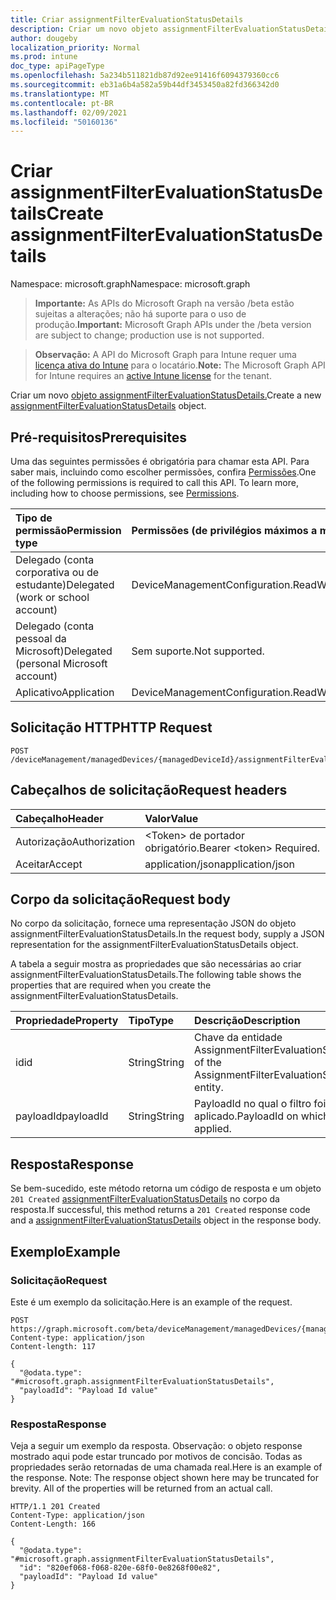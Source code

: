 ```yaml
---
title: Criar assignmentFilterEvaluationStatusDetails
description: Criar um novo objeto assignmentFilterEvaluationStatusDetails.
author: dougeby
localization_priority: Normal
ms.prod: intune
doc_type: apiPageType
ms.openlocfilehash: 5a234b511821db87d92ee91416f6094379360cc6
ms.sourcegitcommit: eb31a6b4a582a59b44df3453450a82fd366342d0
ms.translationtype: MT
ms.contentlocale: pt-BR
ms.lasthandoff: 02/09/2021
ms.locfileid: "50160136"
---
```

# <a name="create-assignmentfilterevaluationstatusdetails"></a><span data-ttu-id="ad67d-103">Criar assignmentFilterEvaluationStatusDetails</span><span class="sxs-lookup"><span data-stu-id="ad67d-103">Create assignmentFilterEvaluationStatusDetails</span></span>

<span data-ttu-id="ad67d-104">Namespace: microsoft.graph</span><span class="sxs-lookup"><span data-stu-id="ad67d-104">Namespace: microsoft.graph</span></span>

> <span data-ttu-id="ad67d-105">**Importante:** As APIs do Microsoft Graph na versão /beta estão sujeitas a alterações; não há suporte para o uso de produção.</span><span class="sxs-lookup"><span data-stu-id="ad67d-105">**Important:** Microsoft Graph APIs under the /beta version are subject to change; production use is not supported.</span></span>

> <span data-ttu-id="ad67d-106">**Observação:** A API do Microsoft Graph para Intune requer uma [licença ativa do Intune](https://go.microsoft.com/fwlink/?linkid=839381) para o locatário.</span><span class="sxs-lookup"><span data-stu-id="ad67d-106">**Note:** The Microsoft Graph API for Intune requires an [active Intune license](https://go.microsoft.com/fwlink/?linkid=839381) for the tenant.</span></span>

<span data-ttu-id="ad67d-107">Criar um novo [objeto assignmentFilterEvaluationStatusDetails.](../resources/intune-policyset-assignmentfilterevaluationstatusdetails.md)</span><span class="sxs-lookup"><span data-stu-id="ad67d-107">Create a new [assignmentFilterEvaluationStatusDetails](../resources/intune-policyset-assignmentfilterevaluationstatusdetails.md) object.</span></span>

## <a name="prerequisites"></a><span data-ttu-id="ad67d-108">Pré-requisitos</span><span class="sxs-lookup"><span data-stu-id="ad67d-108">Prerequisites</span></span>
<span data-ttu-id="ad67d-p101">Uma das seguintes permissões é obrigatória para chamar esta API. Para saber mais, incluindo como escolher permissões, confira [Permissões](/graph/permissions-reference).</span><span class="sxs-lookup"><span data-stu-id="ad67d-p101">One of the following permissions is required to call this API. To learn more, including how to choose permissions, see [Permissions](/graph/permissions-reference).</span></span>

|<span data-ttu-id="ad67d-111">Tipo de permissão</span><span class="sxs-lookup"><span data-stu-id="ad67d-111">Permission type</span></span>|<span data-ttu-id="ad67d-112">Permissões (de privilégios máximos a mínimos)</span><span class="sxs-lookup"><span data-stu-id="ad67d-112">Permissions (from most to least privileged)</span></span>|
|:---|:---|
|<span data-ttu-id="ad67d-113">Delegado (conta corporativa ou de estudante)</span><span class="sxs-lookup"><span data-stu-id="ad67d-113">Delegated (work or school account)</span></span>|<span data-ttu-id="ad67d-114">DeviceManagementConfiguration.ReadWrite.All</span><span class="sxs-lookup"><span data-stu-id="ad67d-114">DeviceManagementConfiguration.ReadWrite.All</span></span>|
|<span data-ttu-id="ad67d-115">Delegado (conta pessoal da Microsoft)</span><span class="sxs-lookup"><span data-stu-id="ad67d-115">Delegated (personal Microsoft account)</span></span>|<span data-ttu-id="ad67d-116">Sem suporte.</span><span class="sxs-lookup"><span data-stu-id="ad67d-116">Not supported.</span></span>|
|<span data-ttu-id="ad67d-117">Aplicativo</span><span class="sxs-lookup"><span data-stu-id="ad67d-117">Application</span></span>|<span data-ttu-id="ad67d-118">DeviceManagementConfiguration.ReadWrite.All</span><span class="sxs-lookup"><span data-stu-id="ad67d-118">DeviceManagementConfiguration.ReadWrite.All</span></span>|

## <a name="http-request"></a><span data-ttu-id="ad67d-119">Solicitação HTTP</span><span class="sxs-lookup"><span data-stu-id="ad67d-119">HTTP Request</span></span>
<!-- {
  "blockType": "ignored"
}
-->
``` http
POST /deviceManagement/managedDevices/{managedDeviceId}/assignmentFilterEvaluationStatusDetails
```

## <a name="request-headers"></a><span data-ttu-id="ad67d-120">Cabeçalhos de solicitação</span><span class="sxs-lookup"><span data-stu-id="ad67d-120">Request headers</span></span>
|<span data-ttu-id="ad67d-121">Cabeçalho</span><span class="sxs-lookup"><span data-stu-id="ad67d-121">Header</span></span>|<span data-ttu-id="ad67d-122">Valor</span><span class="sxs-lookup"><span data-stu-id="ad67d-122">Value</span></span>|
|:---|:---|
|<span data-ttu-id="ad67d-123">Autorização</span><span class="sxs-lookup"><span data-stu-id="ad67d-123">Authorization</span></span>|<span data-ttu-id="ad67d-124">&lt;Token&gt; de portador obrigatório.</span><span class="sxs-lookup"><span data-stu-id="ad67d-124">Bearer &lt;token&gt; Required.</span></span>|
|<span data-ttu-id="ad67d-125">Aceitar</span><span class="sxs-lookup"><span data-stu-id="ad67d-125">Accept</span></span>|<span data-ttu-id="ad67d-126">application/json</span><span class="sxs-lookup"><span data-stu-id="ad67d-126">application/json</span></span>|

## <a name="request-body"></a><span data-ttu-id="ad67d-127">Corpo da solicitação</span><span class="sxs-lookup"><span data-stu-id="ad67d-127">Request body</span></span>
<span data-ttu-id="ad67d-128">No corpo da solicitação, fornece uma representação JSON do objeto assignmentFilterEvaluationStatusDetails.</span><span class="sxs-lookup"><span data-stu-id="ad67d-128">In the request body, supply a JSON representation for the assignmentFilterEvaluationStatusDetails object.</span></span>

<span data-ttu-id="ad67d-129">A tabela a seguir mostra as propriedades que são necessárias ao criar assignmentFilterEvaluationStatusDetails.</span><span class="sxs-lookup"><span data-stu-id="ad67d-129">The following table shows the properties that are required when you create the assignmentFilterEvaluationStatusDetails.</span></span>

|<span data-ttu-id="ad67d-130">Propriedade</span><span class="sxs-lookup"><span data-stu-id="ad67d-130">Property</span></span>|<span data-ttu-id="ad67d-131">Tipo</span><span class="sxs-lookup"><span data-stu-id="ad67d-131">Type</span></span>|<span data-ttu-id="ad67d-132">Descrição</span><span class="sxs-lookup"><span data-stu-id="ad67d-132">Description</span></span>|
|:---|:---|:---|
|<span data-ttu-id="ad67d-133">id</span><span class="sxs-lookup"><span data-stu-id="ad67d-133">id</span></span>|<span data-ttu-id="ad67d-134">String</span><span class="sxs-lookup"><span data-stu-id="ad67d-134">String</span></span>|<span data-ttu-id="ad67d-135">Chave da entidade AssignmentFilterEvaluationStatusDetails.</span><span class="sxs-lookup"><span data-stu-id="ad67d-135">Key of the AssignmentFilterEvaluationStatusDetails entity.</span></span>|
|<span data-ttu-id="ad67d-136">payloadId</span><span class="sxs-lookup"><span data-stu-id="ad67d-136">payloadId</span></span>|<span data-ttu-id="ad67d-137">String</span><span class="sxs-lookup"><span data-stu-id="ad67d-137">String</span></span>|<span data-ttu-id="ad67d-138">PayloadId no qual o filtro foi aplicado.</span><span class="sxs-lookup"><span data-stu-id="ad67d-138">PayloadId on which filter has been applied.</span></span>|



## <a name="response"></a><span data-ttu-id="ad67d-139">Resposta</span><span class="sxs-lookup"><span data-stu-id="ad67d-139">Response</span></span>
<span data-ttu-id="ad67d-140">Se bem-sucedido, este método retorna um código de resposta e um objeto `201 Created` [assignmentFilterEvaluationStatusDetails](../resources/intune-policyset-assignmentfilterevaluationstatusdetails.md) no corpo da resposta.</span><span class="sxs-lookup"><span data-stu-id="ad67d-140">If successful, this method returns a `201 Created` response code and a [assignmentFilterEvaluationStatusDetails](../resources/intune-policyset-assignmentfilterevaluationstatusdetails.md) object in the response body.</span></span>

## <a name="example"></a><span data-ttu-id="ad67d-141">Exemplo</span><span class="sxs-lookup"><span data-stu-id="ad67d-141">Example</span></span>

### <a name="request"></a><span data-ttu-id="ad67d-142">Solicitação</span><span class="sxs-lookup"><span data-stu-id="ad67d-142">Request</span></span>
<span data-ttu-id="ad67d-143">Este é um exemplo da solicitação.</span><span class="sxs-lookup"><span data-stu-id="ad67d-143">Here is an example of the request.</span></span>
``` http
POST https://graph.microsoft.com/beta/deviceManagement/managedDevices/{managedDeviceId}/assignmentFilterEvaluationStatusDetails
Content-type: application/json
Content-length: 117

{
  "@odata.type": "#microsoft.graph.assignmentFilterEvaluationStatusDetails",
  "payloadId": "Payload Id value"
}
```

### <a name="response"></a><span data-ttu-id="ad67d-144">Resposta</span><span class="sxs-lookup"><span data-stu-id="ad67d-144">Response</span></span>
<span data-ttu-id="ad67d-p102">Veja a seguir um exemplo da resposta. Observação: o objeto response mostrado aqui pode estar truncado por motivos de concisão. Todas as propriedades serão retornadas de uma chamada real.</span><span class="sxs-lookup"><span data-stu-id="ad67d-p102">Here is an example of the response. Note: The response object shown here may be truncated for brevity. All of the properties will be returned from an actual call.</span></span>
``` http
HTTP/1.1 201 Created
Content-Type: application/json
Content-Length: 166

{
  "@odata.type": "#microsoft.graph.assignmentFilterEvaluationStatusDetails",
  "id": "820ef068-f068-820e-68f0-0e8268f00e82",
  "payloadId": "Payload Id value"
}
```




